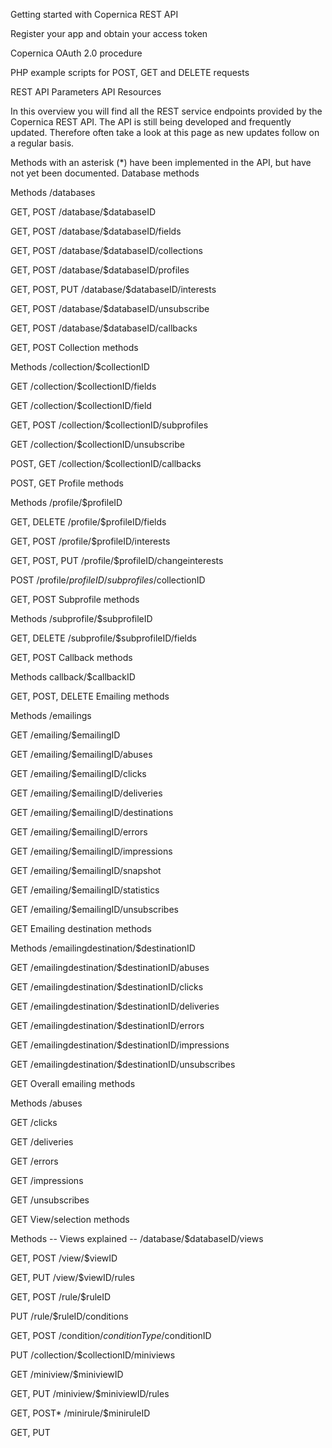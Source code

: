 Getting started with Copernica REST API

Register your app and obtain your access token

Copernica OAuth 2.0 procedure

PHP example scripts for POST, GET and DELETE requests

REST API Parameters
API Resources

In this overview you will find all the REST service endpoints provided by the Copernica REST API. The API is still being developed and frequently updated. Therefore often take a look at this page as new updates follow on a regular basis.

Methods with an asterisk (*) have been implemented in the API, but have not yet been documented.
Database methods

Methods
/databases

GET, POST
/database/$databaseID

GET, POST
/database/$databaseID/fields

GET, POST
/database/$databaseID/collections

GET, POST
/database/$databaseID/profiles

GET, POST, PUT
/database/$databaseID/interests

GET, POST
/database/$databaseID/unsubscribe

GET, POST
/database/$databaseID/callbacks

GET, POST
Collection methods

Methods
/collection/$collectionID

GET
/collection/$collectionID/fields

GET
/collection/$collectionID/field

GET, POST
/collection/$collectionID/subprofiles

GET
/collection/$collectionID/unsubscribe

POST, GET
/collection/$collectionID/callbacks

POST, GET
Profile methods

Methods
/profile/$profileID

GET, DELETE
/profile/$profileID/fields

GET, POST
/profile/$profileID/interests

GET, POST, PUT
/profile/$profileID/changeinterests

POST
/profile/$profileID/subprofiles/$collectionID

GET, POST
Subprofile methods

Methods
/subprofile/$subprofileID

GET, DELETE
/subprofile/$subprofileID/fields

GET, POST
Callback methods

Methods
callback/$callbackID

GET, POST, DELETE
Emailing methods

Methods
/emailings

GET
/emailing/$emailingID

GET
/emailing/$emailingID/abuses

GET
/emailing/$emailingID/clicks

GET
/emailing/$emailingID/deliveries

GET
/emailing/$emailingID/destinations

GET
/emailing/$emailingID/errors

GET
/emailing/$emailingID/impressions

GET
/emailing/$emailingID/snapshot

GET
/emailing/$emailingID/statistics

GET
/emailing/$emailingID/unsubscribes

GET
Emailing destination methods

Methods
/emailingdestination/$destinationID

GET
/emailingdestination/$destinationID/abuses

GET
/emailingdestination/$destinationID/clicks

GET
/emailingdestination/$destinationID/deliveries

GET
/emailingdestination/$destinationID/errors

GET
/emailingdestination/$destinationID/impressions

GET
/emailingdestination/$destinationID/unsubscribes

GET
Overall emailing methods

Methods
/abuses

GET
/clicks

GET
/deliveries

GET
/errors

GET
/impressions

GET
/unsubscribes

GET
View/selection methods

Methods
-- Views explained --
/database/$databaseID/views

GET, POST
/view/$viewID

GET, PUT
/view/$viewID/rules

GET, POST
/rule/$ruleID

PUT
/rule/$ruleID/conditions

GET, POST
/condition/$conditionType/$conditionID

PUT
/collection/$collectionID/miniviews

GET
/miniview/$miniviewID

GET, PUT
/miniview/$miniviewID/rules

GET, POST*
/minirule/$miniruleID

GET, PUT